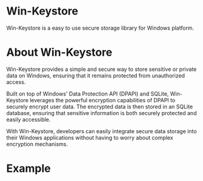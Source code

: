 # Win-Keystore
Win-Keystore is a easy to use secure storage library for Windows platform.

# About Win-Keystore
Win-Keystore provides a simple and secure way to store sensitive or private data on Windows, ensuring that it remains protected from unauthorized access.

Built on top of Windows' Data Protection API (DPAPI) and SQLite, Win-Keystore leverages the powerful encryption capabilities of DPAPI to securely encrypt user data. The encrypted data is then stored in an SQLite database, ensuring that sensitive information is both securely protected and easily accessible.

With Win-Keystore, developers can easily integrate secure data storage into their Windows applications without having to worry about complex encryption mechanisms.

# Example
